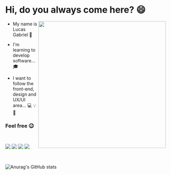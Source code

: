 <H1>Hi, do you always come here? 😄 </H1>

<div inline block>
 <a href='https://github.com/lugabrielll' ><img src="https://user-images.githubusercontent.com/83100757/164801177-ba62b0b4-576b-46f2-9cb4-b56e5db35608.png" align='right' width=400></a>

* My name is Lucas Gabriel  👋 </p>
* I'm learning to develop software... 🎓</p>
* I want to follow the front-end, design and UX/UI area... 💻 💡 💼</p>
</div>

<h3>Feel free 😉</h3><br>



<a href="https://www.facebook.com/profile.php?id=100010957066989"><img src="https://img.shields.io/badge/Facebook-1877F2?style=for-the-badge&logo=facebook&logoColor=white"></a>
<a href="https://www.instagram.com/lugabriellls/"><img src="https://img.shields.io/badge/Instagram-E4405F?style=for-the-badge&logo=instagram&logoColor=white"></a>
<a href="https://www.linkedin.com/in/lucas-santos-2002/"><img src="https://img.shields.io/badge/LinkedIn-0077B5?style=for-the-badge&logo=linkedin&logoColor=white"></a>
<a href="https://github.com/lugabrielll"><img src="https://img.shields.io/badge/GitHub-100000?style=for-the-badge&logo=github&logoColor=white"></a>

<br>

![Anurag's GitHub stats](https://github-readme-stats.vercel.app/api?username=lugabrielll&show_icons=true&theme=radical)
